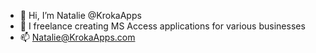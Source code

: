 - 👋 Hi, I’m Natalie @KrokaApps
- 👀 I freelance creating MS Access applications for various businesses 
- 📫 Natalie@KrokaApps.com 

<!---
KrokaApps/KrokaApps is a ✨ special ✨ repository because its `README.md` (this file) appears on your GitHub profile.
You can click the Preview link to take a look at your changes.
--->
